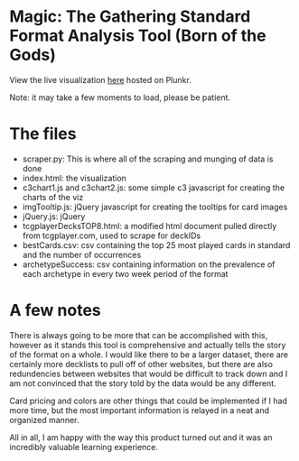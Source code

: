 Magic: The Gathering Standard Format Analysis Tool (Born of the Gods)
=========

View the live visualization [here](http://run.plnkr.co/plunks/KtxpXtw6JAB0D769QtG7/) hosted on Plunkr.

Note: it may take a few moments to load, please be patient.

# The files

* scraper.py: This is where all of the scraping and munging of data is done
* index.html: the visualization
* c3chart1.js and c3chart2.js: some simple c3 javascript for creating the charts of the viz
* imgTooltip.js: jQuery javascript for creating the tooltips for card images
* jQuery.js: jQuery
* tcgplayerDecksTOP8.html: a modified html document pulled directly from tcgplayer.com, used to scrape for deckIDs
* bestCards.csv: csv containing the top 25 most played cards in standard and the number of occurrences
* archetypeSuccess: csv containing information on the prevalence of each archetype in every two week period of the format

# A few notes

There is always going to be more that can be accomplished with this, however as it stands this tool is comprehensive and actually tells the story of the format on a whole.  I would like there to be a larger dataset, there are certainly more decklists to pull off of other websites, but there are also redundencies between websites that would be difficult to track down and I am not convinced that the story told by the data would be any different.

Card pricing and colors are other things that could be implemented if I had more time, but the most important information is relayed in a neat and organized manner.

All in all, I am happy with the way this product turned out and it was an incredibly valuable learning experience.
